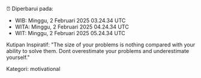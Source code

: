 ⏰ Diperbarui pada:
- WIB: Minggu, 2 Februari 2025 03.24.34 UTC
- WITA: Minggu, 2 Februari 2025 04.24.34 UTC
- WIT: Minggu, 2 Februari 2025 05.24.34 UTC

Kutipan Inspiratif:
"The size of your problems is nothing compared with your ability to solve them. Dont overestimate your problems and underestimate yourself."


Kategori: motivational

